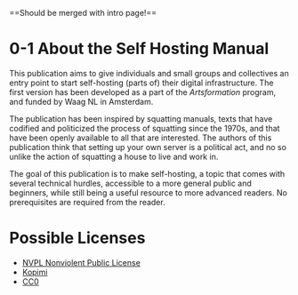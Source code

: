 ==Should be merged with intro page!==

# 0-1 About the Self Hosting Manual

This publication aims to give individuals and small groups and collectives an entry point to start self-hosting (parts of) their digital infrastructure. The first version has been developed as a part of the *Artsformation* program, and funded by Waag NL in Amsterdam.

The publication has been inspired by squatting manuals, texts that have codified and politicized the process of squatting since the 1970s, and that have been openly available to all that are interested. The authors of this publication think that setting up your own server is a political act, and no so unlike the action of squatting a house to live and work in.

The goal of this publication is to make self-hosting, a topic that comes with several technical hurdles, accessible to a more general public and beginners, while still being  a useful resource to more advanced readers. No prerequisites are required from the reader.

# Possible Licenses

- [NVPL Nonviolent Public License](https://thufie.lain.haus/NPL.html)
- [Kopimi](https://www.kopimi.online/)
- [CC0](https://creativecommons.org/share-your-work/public-domain/cc0/)
